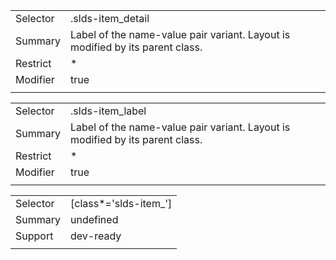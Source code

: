 
|  |  |
|-------|-------|
| Selector | .slds-item_detail  |
| Summary | Label of the name-value pair variant. Layout is modified by its parent class. |
| Restrict | * |
| Modifier | true |
|  |  |


|  |  |
|-------|-------|
| Selector | .slds-item_label  |
| Summary | Label of the name-value pair variant. Layout is modified by its parent class. |
| Restrict | * |
| Modifier | true |
|  |  |


|  |  |
|-------|-------|
| Selector | [class*='slds-item_']  |
| Summary | undefined |
| Support | dev-ready |
|  |  |

